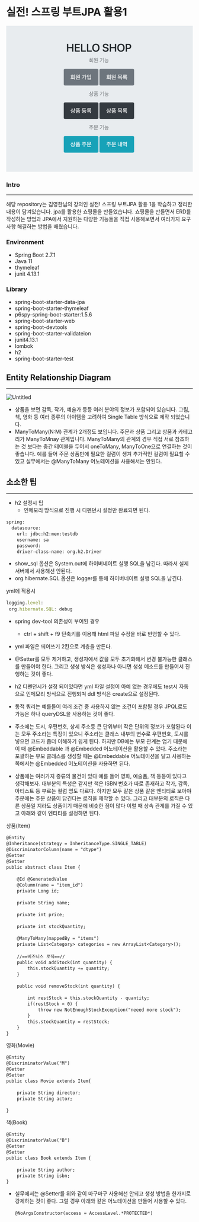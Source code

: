 # 실전! 스프링 부트JPA 활용1

![Untitled](images/Untitled.png)

### Intro

---

해당 repository는 김영한님의 강의인 실전! 스프링 부트JPA 활용 1을 학습하고 정리한 내용이 담겨있습니다. jpa를 활용한 쇼핑몰을 만들었습니다. 쇼핑몰을 만들면서 ERD를 작성하는 방법과 JPA에서 지원하는 다양한 기능들을 직접 사용해보면서 여러가지 요구사항 해결하는 방법을 배웠습니다.

### Environment

- Spring Boot 2.7.1
- Java 11
- thymeleaf
- junit 4.13.1

### Library

- spring-boot-starter-data-jpa
- spring-boot-starter-thymeleaf
- p6spy-spring-boot-starter:1.5.6
- spring-boot-starter-web
- spring-boot-devtools
- spring-boot-starter-validateion
- junit4.13.1
- lombok
- h2
- spring-boot-starter-test

 

## Entity Relationship Diagram

---

![Untitled](imagesUntitled%201.png)

- 상품을 보면 감독, 작가, 예술가 등등 여러 분야의 정보가 포함되어 있습니다. 그림, 책, 영화 등 여러 종류의 아이템을 고려하여 Single Table 방식으로 제작 되었습니다.
- ManyToMany(N:M) 관계가 2개정도 보입니다. 주문과 상품 그리고 상품과 카테고리가 ManyToMnay 관계입니다. ManyToMany의 관계의 경우 직접 서로 참조하는 것 보다는 중간 테이블을 두어서 oneToMany, ManyToOne으로 연결하는 것이 좋습니다. 예를 들어 주문 상품만에 필요한 컬럼이 생겨 추가적인 컬럼이 필요할 수 있고 실무에서는 @ManyToMany 어노테이션을 사용해서는 안된다.

## 소소한 팁

---

- h2 설정시 팁
    - 인메모리 방식으로 진행 시 디펜던시 설정만 완료되면 된다.

```
spring:
  datasource:
    url: jdbc:h2:mem:testdb
    username: sa
    password:
    driver-class-name: org.h2.Driver
```

- show_sql 옵션은 System.out에 하이버네이트 실행 SQL을 남긴다. 따라서 실제 서버에서 사용해선 안된다.
- org.hibernate.SQL 옵션은 logger를 통해 하이버네이트 실행 SQL을 남긴다.

yml에 적용시

```jsx
logging.level:
 org.hibernate.SQL: debug
```

- spring dev-tool 의존성이 부여된 경우
    - ctrl + shift + f9 단축키를 이용해 html 파일 수정을 바로 반영할 수 있다.

- yml 파일은 띄어쓰기 2칸으로 계층을 만든다.

- @Setter를 모두 제거하고, 생성자에서 값을 모두 초기화해서 변경 불가능한 클래스를 만들어야 한다. 그리고 생성 방식은 생성자나 아니면 생성 메소드를 만들어서 진행하는 것이 좋다.
- h2 디펜던시가 설정 되어있다면 yml 파일 설정이 아예 없는 경우에도 test시 자동으로 인메모리 방식으로 진행되며 ddl 방식은 create으로 설정된다.
- 동적 쿼리는 예를들어 여러 조건 중 사용하지 않는 조건이 포함될 경우 JPQL로도 가능은 하나 queryDSL을 사용하는 것이 좋다.
- 주소에는 도시, 우편번호, 상세 주소등 큰 단위부터 작은 단위의 정보가 포함된다 이는 모두 주소라는 특징이 있으니 주소라는 클래스 내부의 변수로 우편번호, 도시를 넣으면 코드가 좀더 이해하기 쉽게 된다. 하지만 DB에는 부모 관계는 업기 때문에 이 때 @Embeddable 과 @Embedded 어노테이션을 활용할 수 있다. 주소라는 포괄하는 부모 클래스를 생성할 때는 @Embeddable 어노테이션을 달고 사용하는 쪽에서는 @Embedded 어노테이션을 사용하면 된다.
- 상품에는 여러가지 종류의 물건이 있다 예를 들어 영화, 예술품, 책 등등이 있다고 생각해보자. 대부분의 특성은 같지만 책은 ISBN 번호가 따로 존재하고 작가, 감독, 아티스트 등 부르는 컬럼 명도 다르다. 하지만 모두 같은 상품 같은 엔티티로 보아야 주문에는 주문 상품이 담긴다는 로직을 제작할 수 있다. 그리고 대부분의 로직은 다른 상품일 지라도 상품이기 때문에 비슷한 점이 많다 이럴 때 상속 관계를 가질 수 있고 아래와 같이 엔티티를 설정하면 된다.

상품(Item)

```
@Entity
@Inheritance(strategy = InheritanceType.SINGLE_TABLE)
@DiscriminatorColumn(name = "dtype")
@Getter
@Setter
public abstract class Item {

    @Id @GeneratedValue
    @Column(name = "item_id")
    private Long id;

    private String name;

    private int price;

    private int stockQuantity;

    @ManyToMany(mappedBy = "items")
    private List<Category> categories = new ArrayList<Category>();

    //==비즈니스 로직==//
    public void addStock(int quantity) {
        this.stockQuantity += quantity;
    }

    public void removeStock(int quantity) {

        int restStock = this.stockQuantity - quantity;
        if(restStock < 0) {
            throw new NotEnoughStockException("neeed more stock");
        }
        this.stockQuantity = restStock;
    }
}
```

영화(Movie)

```
@Entity
@DiscriminatorValue("M")
@Getter
@Setter
public class Movie extends Item{

    private String director;
    private String actor;

}

```

책(Book)

```
@Entity
@DiscriminatorValue("B")
@Getter
@Setter
public class Book extends Item {

    private String author;
    private String isbn;
}

```

- 실무에서는 @Setter를 위와 같이 마구마구 사용해선 안되고 생성 방법을 한가지로 강제하는 것이 좋다. 그럴 경우 아래와 같은 어노테이션을 만들어 사용할 수 있다.

     `@NoArgsConstructor(access = AccessLevel.*PROTECTED*)`
